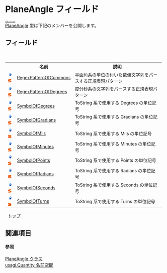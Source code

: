 # PlaneAngle フィールド

<div style="font-size:30%"><a href="https://github.com/usagi/usagi.cs/blob/master/docs/Home.md">≪Back to Home</a></div><a href="T_usagi_Quantity_PlaneAngle.md">PlaneAngle</a> 型は下記のメンバーを公開します。


## フィールド
&nbsp;<table><tr><th></th><th>名前</th><th>説明</th></tr><tr><td>![Public フィールド](media/pubfield.gif "Public フィールド")![静的メンバー](media/static.gif "静的メンバー")</td><td><a href="F_usagi_Quantity_PlaneAngle_RegexPatternOfCommons.md">RegexPatternOfCommons</a></td><td>
平面角系の単位の付いた数値文字列をパースする正規表現パターン</td></tr><tr><td>![Public フィールド](media/pubfield.gif "Public フィールド")![静的メンバー](media/static.gif "静的メンバー")</td><td><a href="F_usagi_Quantity_PlaneAngle_RegexPatternOfDegrees.md">RegexPatternOfDegrees</a></td><td>
度分秒系の文字列をパースする正規表現パターン</td></tr><tr><td>![Public フィールド](media/pubfield.gif "Public フィールド")![静的メンバー](media/static.gif "静的メンバー")</td><td><a href="F_usagi_Quantity_PlaneAngle_SymbolOfDegrees.md">SymbolOfDegrees</a></td><td>
ToString 系で使用する Degrees の単位記号</td></tr><tr><td>![Public フィールド](media/pubfield.gif "Public フィールド")![静的メンバー](media/static.gif "静的メンバー")</td><td><a href="F_usagi_Quantity_PlaneAngle_SymbolOfGradians.md">SymbolOfGradians</a></td><td>
ToString 系で使用する Gradians の単位記号</td></tr><tr><td>![Public フィールド](media/pubfield.gif "Public フィールド")![静的メンバー](media/static.gif "静的メンバー")</td><td><a href="F_usagi_Quantity_PlaneAngle_SymbolOfMils.md">SymbolOfMils</a></td><td>
ToString 系で使用する Mils の単位記号</td></tr><tr><td>![Public フィールド](media/pubfield.gif "Public フィールド")![静的メンバー](media/static.gif "静的メンバー")</td><td><a href="F_usagi_Quantity_PlaneAngle_SymbolOfMinutes.md">SymbolOfMinutes</a></td><td>
ToString 系で使用する Minutes の単位記号</td></tr><tr><td>![Public フィールド](media/pubfield.gif "Public フィールド")![静的メンバー](media/static.gif "静的メンバー")</td><td><a href="F_usagi_Quantity_PlaneAngle_SymbolOfPoints.md">SymbolOfPoints</a></td><td>
ToString 系で使用する Points の単位記号</td></tr><tr><td>![Public フィールド](media/pubfield.gif "Public フィールド")![静的メンバー](media/static.gif "静的メンバー")</td><td><a href="F_usagi_Quantity_PlaneAngle_SymbolOfRadians.md">SymbolOfRadians</a></td><td>
ToString 系で使用する Radians の単位記号</td></tr><tr><td>![Public フィールド](media/pubfield.gif "Public フィールド")![静的メンバー](media/static.gif "静的メンバー")</td><td><a href="F_usagi_Quantity_PlaneAngle_SymbolOfSeconds.md">SymbolOfSeconds</a></td><td>
ToString 系で使用する Seconds の単位記号</td></tr><tr><td>![Public フィールド](media/pubfield.gif "Public フィールド")![静的メンバー](media/static.gif "静的メンバー")</td><td><a href="F_usagi_Quantity_PlaneAngle_SymbolOfTurns.md">SymbolOfTurns</a></td><td>
ToString 系で使用する Turns の単位記号</td></tr></table>&nbsp;
<a href="#planeangle-フィールド">トップ</a>

## 関連項目


#### 参照
<a href="T_usagi_Quantity_PlaneAngle.md">PlaneAngle クラス</a><br /><a href="N_usagi_Quantity.md">usagi.Quantity 名前空間</a><br />